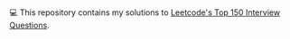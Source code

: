💻 This repository contains my solutions to <a href="https://leetcode.com/studyplan/top-interview-150/">Leetcode's Top 150 Interview Questions</a>. 
